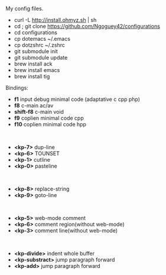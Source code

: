 My config files.

- curl -L http://install.ohmyz.sh | sh
- cd ; git clone https://github.com/Ngoguey42/configurations
- cd configurations
- cp dotemacs ~/.emacs
- cp dotzshrc ~/.zshrc
- git submodule init
- git submodule update
- brew install ack
- brew install emacs
- brew install tig

Bindings:

* **f1** input debug minimal code (adaptative c cpp php)
* **f8** c-main ac/av
* **shift-f8** c-main void
* **f9** coplien minimal code cpp
* **f10** coplien minimal code hpp
<br>

* **\<kp-7\>** dup-line
* **\<kp-6\>** TOUNSET
* **\<kp-1\>** cutline
* **\<kp-0\>** pasteline
<br>

* **\<kp-8\>** replace-string
* **\<kp-9\>** goto-line
<br>

* **\<kp-5\>** web-mode comment
* **\<kp-6\>** comment region(without web-mode)
* **\<kp-3\>** comment line(without web-mode)
<br>

* **\<kp-divide\>** indent whole buffer
* **\<kp-substract\>** jump paragraph forward
* **\<kp-add\>** jump paragraph forward


